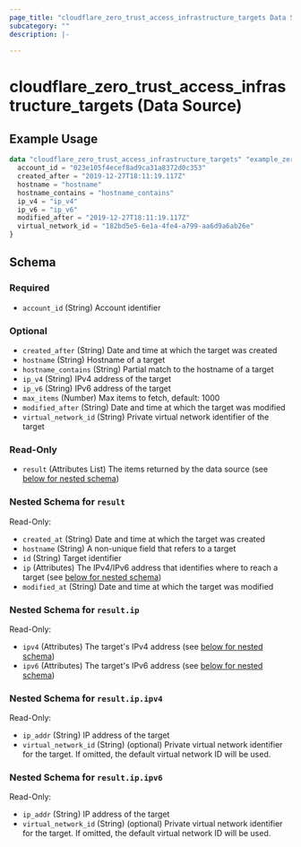 ```yaml
---
page_title: "cloudflare_zero_trust_access_infrastructure_targets Data Source - Cloudflare"
subcategory: ""
description: |-
  
---
```


# cloudflare_zero_trust_access_infrastructure_targets (Data Source)



## Example Usage

```terraform
data "cloudflare_zero_trust_access_infrastructure_targets" "example_zero_trust_access_infrastructure_targets" {
  account_id = "023e105f4ecef8ad9ca31a8372d0c353"
  created_after = "2019-12-27T18:11:19.117Z"
  hostname = "hostname"
  hostname_contains = "hostname_contains"
  ip_v4 = "ip_v4"
  ip_v6 = "ip_v6"
  modified_after = "2019-12-27T18:11:19.117Z"
  virtual_network_id = "182bd5e5-6e1a-4fe4-a799-aa6d9a6ab26e"
}
```

<!-- schema generated by tfplugindocs -->
## Schema

### Required

- `account_id` (String) Account identifier

### Optional

- `created_after` (String) Date and time at which the target was created
- `hostname` (String) Hostname of a target
- `hostname_contains` (String) Partial match to the hostname of a target
- `ip_v4` (String) IPv4 address of the target
- `ip_v6` (String) IPv6 address of the target
- `max_items` (Number) Max items to fetch, default: 1000
- `modified_after` (String) Date and time at which the target was modified
- `virtual_network_id` (String) Private virtual network identifier of the target

### Read-Only

- `result` (Attributes List) The items returned by the data source (see [below for nested schema](#nestedatt--result))

<a id="nestedatt--result"></a>
### Nested Schema for `result`

Read-Only:

- `created_at` (String) Date and time at which the target was created
- `hostname` (String) A non-unique field that refers to a target
- `id` (String) Target identifier
- `ip` (Attributes) The IPv4/IPv6 address that identifies where to reach a target (see [below for nested schema](#nestedatt--result--ip))
- `modified_at` (String) Date and time at which the target was modified

<a id="nestedatt--result--ip"></a>
### Nested Schema for `result.ip`

Read-Only:

- `ipv4` (Attributes) The target's IPv4 address (see [below for nested schema](#nestedatt--result--ip--ipv4))
- `ipv6` (Attributes) The target's IPv6 address (see [below for nested schema](#nestedatt--result--ip--ipv6))

<a id="nestedatt--result--ip--ipv4"></a>
### Nested Schema for `result.ip.ipv4`

Read-Only:

- `ip_addr` (String) IP address of the target
- `virtual_network_id` (String) (optional) Private virtual network identifier for the target. If omitted, the default virtual network ID will be used.


<a id="nestedatt--result--ip--ipv6"></a>
### Nested Schema for `result.ip.ipv6`

Read-Only:

- `ip_addr` (String) IP address of the target
- `virtual_network_id` (String) (optional) Private virtual network identifier for the target. If omitted, the default virtual network ID will be used.


